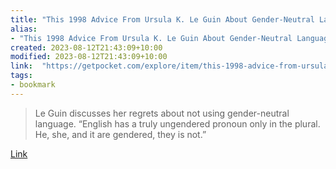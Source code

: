 ```yaml
---
title: "This 1998 Advice From Ursula K. Le Guin About Gender-Neutral Language Is Still Relevant."
alias:
- "This 1998 Advice From Ursula K. Le Guin About Gender-Neutral Language Is Still Relevant."
created: 2023-08-12T21:43:09+10:00
modified: 2023-08-12T21:43:09+10:00
link:  "https://getpocket.com/explore/item/this-1998-advice-from-ursula-k-le-guin-about-gender-neutral-language-is-still-relevant"
tags:
- bookmark
---
```


> Le Guin discusses her regrets about not using gender-neutral language. “English has a truly ungendered pronoun only in the plural. He, she, and it are gendered, they is not.”

[Link](https://getpocket.com/explore/item/this-1998-advice-from-ursula-k-le-guin-about-gender-neutral-language-is-still-relevant)